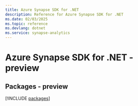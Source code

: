 ```yaml
---
title: Azure Synapse SDK for .NET
description: Reference for Azure Synapse SDK for .NET
ms.date: 02/03/2025
ms.topic: reference
ms.devlang: dotnet
ms.service: synapse-analytics
---
```

# Azure Synapse SDK for .NET - preview
## Packages - preview
[!INCLUDE [packages](synapse-index.md)]